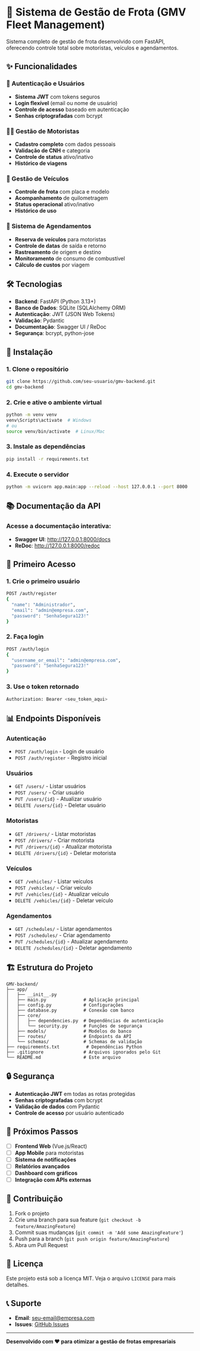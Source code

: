 # 🚗 Sistema de Gestão de Frota (GMV Fleet Management)

Sistema completo de gestão de frota desenvolvido com FastAPI, oferecendo controle total sobre motoristas, veículos e agendamentos.

## ✨ Funcionalidades

### 🔐 Autenticação e Usuários
- **Sistema JWT** com tokens seguros
- **Login flexível** (email ou nome de usuário)
- **Controle de acesso** baseado em autenticação
- **Senhas criptografadas** com bcrypt

### 👨‍💼 Gestão de Motoristas
- **Cadastro completo** com dados pessoais
- **Validação de CNH** e categoria
- **Controle de status** ativo/inativo
- **Histórico de viagens**

### 🚙 Gestão de Veículos
- **Controle de frota** com placa e modelo
- **Acompanhamento** de quilometragem
- **Status operacional** ativo/inativo
- **Histórico de uso**

### 📅 Sistema de Agendamentos
- **Reserva de veículos** para motoristas
- **Controle de datas** de saída e retorno
- **Rastreamento** de origem e destino
- **Monitoramento** de consumo de combustível
- **Cálculo de custos** por viagem

## 🛠️ Tecnologias

- **Backend**: FastAPI (Python 3.13+)
- **Banco de Dados**: SQLite (SQLAlchemy ORM)
- **Autenticação**: JWT (JSON Web Tokens)
- **Validação**: Pydantic
- **Documentação**: Swagger UI / ReDoc
- **Segurança**: bcrypt, python-jose

## 🚀 Instalação

### 1. Clone o repositório
```bash
git clone https://github.com/seu-usuario/gmv-backend.git
cd gmv-backend
```

### 2. Crie e ative o ambiente virtual
```bash
python -m venv venv
venv\Scripts\activate  # Windows
# ou
source venv/bin/activate  # Linux/Mac
```

### 3. Instale as dependências
```bash
pip install -r requirements.txt
```

### 4. Execute o servidor
```bash
python -m uvicorn app.main:app --reload --host 127.0.0.1 --port 8000
```

## 📚 Documentação da API

### Acesse a documentação interativa:
- **Swagger UI**: http://127.0.0.1:8000/docs
- **ReDoc**: http://127.0.0.1:8000/redoc

## 🔑 Primeiro Acesso

### 1. Crie o primeiro usuário
```bash
POST /auth/register
{
  "name": "Administrador",
  "email": "admin@empresa.com",
  "password": "SenhaSegura123!"
}
```

### 2. Faça login
```bash
POST /auth/login
{
  "username_or_email": "admin@empresa.com",
  "password": "SenhaSegura123!"
}
```

### 3. Use o token retornado
```bash
Authorization: Bearer <seu_token_aqui>
```

## 📊 Endpoints Disponíveis

### Autenticação
- `POST /auth/login` - Login de usuário
- `POST /auth/register` - Registro inicial

### Usuários
- `GET /users/` - Listar usuários
- `POST /users/` - Criar usuário
- `PUT /users/{id}` - Atualizar usuário
- `DELETE /users/{id}` - Deletar usuário

### Motoristas
- `GET /drivers/` - Listar motoristas
- `POST /drivers/` - Criar motorista
- `PUT /drivers/{id}` - Atualizar motorista
- `DELETE /drivers/{id}` - Deletar motorista

### Veículos
- `GET /vehicles/` - Listar veículos
- `POST /vehicles/` - Criar veículo
- `PUT /vehicles/{id}` - Atualizar veículo
- `DELETE /vehicles/{id}` - Deletar veículo

### Agendamentos
- `GET /schedules/` - Listar agendamentos
- `POST /schedules/` - Criar agendamento
- `PUT /schedules/{id}` - Atualizar agendamento
- `DELETE /schedules/{id}` - Deletar agendamento

## 🏗️ Estrutura do Projeto

```
GMV-backend/
├── app/
│   ├── __init__.py
│   ├── main.py              # Aplicação principal
│   ├── config.py            # Configurações
│   ├── database.py          # Conexão com banco
│   ├── core/
│   │   ├── dependencies.py  # Dependências de autenticação
│   │   └── security.py      # Funções de segurança
│   ├── models/              # Modelos do banco
│   ├── routes/              # Endpoints da API
│   └── schemas/             # Schemas de validação
├── requirements.txt          # Dependências Python
├── .gitignore               # Arquivos ignorados pelo Git
└── README.md                # Este arquivo
```

## 🔒 Segurança

- **Autenticação JWT** em todas as rotas protegidas
- **Senhas criptografadas** com bcrypt
- **Validação de dados** com Pydantic
- **Controle de acesso** por usuário autenticado

## 🎯 Próximos Passos

- [ ] **Frontend Web** (Vue.js/React)
- [ ] **App Mobile** para motoristas
- [ ] **Sistema de notificações**
- [ ] **Relatórios avançados**
- [ ] **Dashboard com gráficos**
- [ ] **Integração com APIs externas**

## 🤝 Contribuição

1. Fork o projeto
2. Crie uma branch para sua feature (`git checkout -b feature/AmazingFeature`)
3. Commit suas mudanças (`git commit -m 'Add some AmazingFeature'`)
4. Push para a branch (`git push origin feature/AmazingFeature`)
5. Abra um Pull Request

## 📄 Licença

Este projeto está sob a licença MIT. Veja o arquivo `LICENSE` para mais detalhes.

## 📞 Suporte

- **Email**: seu-email@empresa.com
- **Issues**: [GitHub Issues](https://github.com/seu-usuario/gmv-backend/issues)

---

**Desenvolvido com ❤️ para otimizar a gestão de frotas empresariais**
